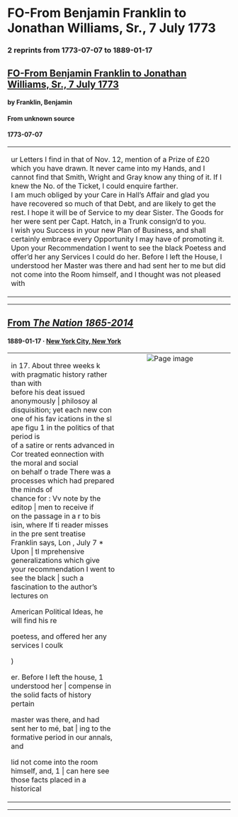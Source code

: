 
# FO-From Benjamin Franklin to Jonathan Williams, Sr., 7 July 1773

### 2 reprints from 1773-07-07 to 1889-01-17

## [FO-From Benjamin Franklin to Jonathan Williams, Sr., 7 July 1773](https://founders.archives.gov/documents/Franklin/01-20-02-0158)

#### by Franklin, Benjamin

#### From unknown source

#### 1773-07-07

<table style="width: 100%;"><tr><td style="width: 50%">

ur Letters I find in that of Nov. 12, mention of a Prize of £20 which you have drawn. It never came into my Hands, and I cannot find that Smith, Wright and Gray know any thing of it. If I knew the No. of the Ticket, I could enquire farther.  
I am much obliged by your Care in Hall’s Affair and glad you have recovered so much of that Debt, and are likely to get the rest. I hope it will be of Service to my dear Sister. The Goods for her were sent per Capt. Hatch, in a Trunk consign’d to you.  
I wish you Success in your new Plan of Business, and shall certainly embrace every Opportunity I may have of promoting it.  
Upon your Recommendation I went to see the black Poetess and offer’d her any Services I could do her. Before I left the House, I understood her Master was there and had sent her to me but did not come into the Room himself, and I thought was not pleased with
</td></tr></table>

---

## [From _The Nation 1865-2014_](https://archive.org/details/sim_nation_1889-01-17_48_1229/page/n18/mode/1up?view=theater)

#### 1889-01-17 &middot; [New York City, New York](http://dbpedia.org/resource/New_York_City)

<table style="width: 100%;"><tr><td style="width: 50%">

 in 17. About three weeks k with pragmatic history rather than with  
before his deat issued anonymously | philosoy al disquisition; yet each new con  
one of his fav ications in the sl ape figu 1 in the politics of that period is  
of a satire or rents advanced in Cor treated eonnection with the moral and social  
on behalf o trade There was a processes which had prepared the minds of  
chance for : Vv note by the editop | men to receive if  
on the passage in a r to bis isin, where If ti reader misses in the pre sent treatise  
Franklin says, Lon , July 7 * Upon | tl mprehensive generalizations which give  
your recommendation I went to see the black | such a fascination to the author’s lectures on  
  
  
  
American Political Ideas, he will find his re  
  
  
  
poetess, and offered her any services I coulk  
  
)  
  
er. Before I left the house, 1 understood her | compense in the solid facts of history pertain  
  
master was there, and had sent her to mé, bat | ing to the formative period in our annals, and  
  
lid not come into the room himself, and, 1 | can here see those facts placed in a historical
</td><td style="width: 50%; max-height: 75%; margin: auto; display: block;">
<img alt="Page image" src="https://iiif.archive.org/iiif/sim_nation_1889-01-17_48_1229&#0036;18/pct:36.441116,74.040000,45.325413,12.020000/600,/0/default.jpg"/>
</td>
</tr></table>

---

